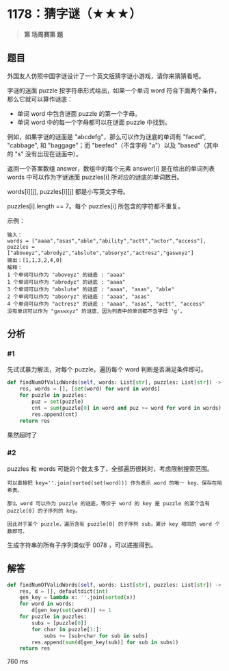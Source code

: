 # 1178：猜字谜（★★★）


> **第  场周赛第  题**

## 题目

外国友人仿照中国字谜设计了一个英文版猜字谜小游戏，请你来猜猜看吧。

字谜的迷面 puzzle 按字符串形式给出，如果一个单词 word 符合下面两个条件，那么它就可以算作谜底：

- 单词 word 中包含谜面 puzzle 的第一个字母。
- 单词 word 中的每一个字母都可以在谜面 puzzle 中找到。

例如，如果字谜的谜面是 "abcdefg"，那么可以作为谜底的单词有 "faced", "cabbage", 和 "baggage"；而 "beefed"（不含字母 "a"）以及 "based"（其中的 "s" 没有出现在谜面中）。

返回一个答案数组 answer，数组中的每个元素 answer[i] 是在给出的单词列表 words 中可以作为字谜迷面 puzzles[i] 所对应的谜底的单词数目。

words[i][j], puzzles[i][j] 都是小写英文字母。

puzzles[i].length == 7。每个 puzzles[i] 所包含的字符都不重复。

 
示例：

	输入：
	words = ["aaaa","asas","able","ability","actt","actor","access"], 
	puzzles = ["aboveyz","abrodyz","abslute","absoryz","actresz","gaswxyz"]
	输出：[1,1,3,2,4,0]
	解释：
	1 个单词可以作为 "aboveyz" 的谜底 : "aaaa" 
	1 个单词可以作为 "abrodyz" 的谜底 : "aaaa"
	3 个单词可以作为 "abslute" 的谜底 : "aaaa", "asas", "able"
	2 个单词可以作为 "absoryz" 的谜底 : "aaaa", "asas"
	4 个单词可以作为 "actresz" 的谜底 : "aaaa", "asas", "actt", "access"
	没有单词可以作为 "gaswxyz" 的谜底，因为列表中的单词都不含字母 'g'。


## 分析

### #1

先试试暴力解法，对每个 puzzle，遍历每个 word 判断是否满足条件即可。

```python
def findNumOfValidWords(self, words: List[str], puzzles: List[str]) -> List[int]:
	res, words = [], [set(word) for word in words]
	for puzzle in puzzles:
		puz = set(puzzle)
		cnt = sum(puzzle[0] in word and puz >= word for word in words)
		res.append(cnt)
	return res
```

果然超时了

### #2

puzzles 和 words 可能的个数太多了，全部遍历很耗时，考虑限制搜索范围。

	可以直接把 key=''.join(sorted(set(word))) 作为表示 word 的唯一 key，保存在哈希表。

	那么 word 可以作为 puzzle 的谜底，等价于 word 的 key 是 puzzle 的某个含有 puzzle[0] 的子序列的 key。

	因此对于某个 puzzle，遍历含有 puzzle[0] 的子序列 sub，累计 key 相同的 word 个数即可。

生成字符串的所有子序列类似于 0078 ，可以递推得到。


## 解答


```python
def findNumOfValidWords(self, words: List[str], puzzles: List[str]) -> List[int]:
	res, d = [], defaultdict(int)
	gen_key = lambda x: ''.join(sorted(x))
	for word in words:
		d[gen_key(set(word))] += 1
	for puzzle in puzzles:
		subs = [puzzle[0]]
		for char in puzzle[1:]:
			subs += [sub+char for sub in subs]
		res.append(sum(d[gen_key(sub)] for sub in subs))
	return res
```

760 ms
